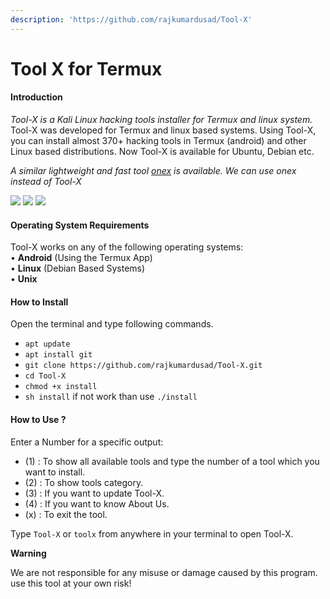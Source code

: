 ```yaml
---
description: 'https://github.com/rajkumardusad/Tool-X'
---
```


# Tool X for Termux

#### Introduction

_Tool-X is a Kali Linux hacking tools installer for Termux and linux system._ Tool-X was developed for Termux and linux based systems. Using Tool-X, you can install almost 370+ hacking tools in Termux \(android\) and other Linux based distributions. Now Tool-X is available for Ubuntu, Debian etc.

_A similar lightweight and fast tool_ [_onex_](https://github.com/rajkumardusad/onex) _is available. We can use onex instead of Tool-X_  


[![](https://github.com/rajkumardusad/Tool-X/raw/master/core/toolx.png)](https://github.com/rajkumardusad/Tool-X/blob/master/core/toolx.png) [![](https://github.com/rajkumardusad/Tool-X/raw/master/core/toolx_cat.png)](https://github.com/rajkumardusad/Tool-X/blob/master/core/toolx_cat.png) [![](https://github.com/rajkumardusad/Tool-X/raw/master/core/Screenshot_2020-05-17-20-17-56.png)](https://github.com/rajkumardusad/Tool-X/blob/master/core/Screenshot_2020-05-17-20-17-56.png)

#### Operating System Requirements

Tool-X works on any of the following operating systems:  
• **Android** \(Using the Termux App\)  
• **Linux** \(Debian Based Systems\)  
• **Unix**

#### How to Install

Open the terminal and type following commands.

* `apt update`
* `apt install git`
* `git clone https://github.com/rajkumardusad/Tool-X.git`
* `cd Tool-X`
* `chmod +x install`
* `sh install` if not work than use `./install`

#### How to Use ?

Enter a Number for a specific output:

* \(1\) : To show all available tools and type the number of a tool which you want to install.
* \(2\) : To show tools category.
* \(3\) : If you want to update Tool-X.
* \(4\) : If you want to know About Us.
* \(x\) : To exit the tool.

Type `Tool-X` or `toolx` from anywhere in your terminal to open Tool-X.

**Warning**

We are not responsible for any misuse or damage caused by this program. use this tool at your own risk!

